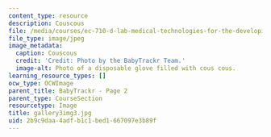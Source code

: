 ```yaml
---
content_type: resource
description: Couscous
file: /media/courses/ec-710-d-lab-medical-technologies-for-the-developing-world-spring-2010/2b9c9daa4adfb1c1bed1667097e3b89f_gallery3img3.jpg
file_type: image/jpeg
image_metadata:
  caption: Couscous
  credit: 'Credit: Photo by the BabyTrackr Team.'
  image-alt: Photo of a disposable glove filled with cous cous.
learning_resource_types: []
ocw_type: OCWImage
parent_title: BabyTrackr - Page 2
parent_type: CourseSection
resourcetype: Image
title: gallery3img3.jpg
uid: 2b9c9daa-4adf-b1c1-bed1-667097e3b89f
---
```

